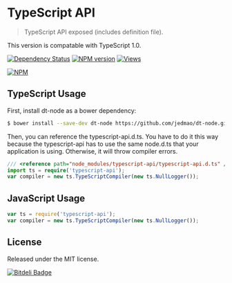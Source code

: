 TypeScript API
==============

> TypeScript API exposed (includes definition file).

This version is compatable with TypeScript 1.0.

[![Dependency Status][]](https://gemnasium.com/jedmao/typescript-api)
[![NPM version][]](http://badge.fury.io/js/typescript-api)
[![Views][]](https://sourcegraph.com/github.com/jedmao/typescript-api)

[![NPM][]](https://nodei.co/npm/typescript-api/)


## TypeScript Usage

First, install dt-node as a bower dependency:

```bash
$ bower install --save-dev dt-node https://github.com/jedmao/dt-node.git
```

Then, you can reference the typescript-api.d.ts. You have to do it this way
because the typescript-api has to use the same node.d.ts that your application is
using. Otherwise, it will throw compiler errors.

```ts
/// <reference path="node_modules/typescript-api/typescript-api.d.ts" />
import ts = require('typescript-api');
var compiler = new ts.TypeScriptCompiler(new ts.NullLogger());
```


## JavaScript Usage

```js
var ts = require('typescript-api');
var compiler = new ts.TypeScriptCompiler(new ts.NullLogger());
```


## License

Released under the MIT license.

[![Bitdeli Badge](https://d2weczhvl823v0.cloudfront.net/jedmao/typescript-api/trend.png)](https://bitdeli.com/free "Bitdeli Badge")


[Dependency Status]: https://gemnasium.com/jedmao/typescript-api.png
[NPM version]: https://badge.fury.io/js/typescript-api.png
[Views]: https://sourcegraph.com/api/repos/github.com/jedmao/typescript-api/counters/views-24h.png
[NPM]: https://nodei.co/npm/typescript-api.png?downloads=true

